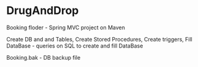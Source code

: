 # DrugAndDrop
Booking floder - Spring MVC project on Maven

Create DB and and Tables, Create Stored Procedures, Create triggers, Fill DataBase - queries on SQL to create and fill DataBase

Booking.bak - DB backup file
